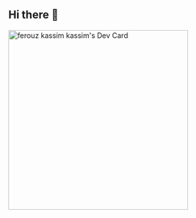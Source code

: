 ## Hi there 👋
<a href="https://app.daily.dev/ferouzkassim"><img src="https://api.daily.dev/devcards/v2/sXjShus9TywJktZIzRL3T.png?r=4ab&type=default" width="356" alt="ferouz kassim kassim's Dev Card"/></a>
<!--
**ferouzkassim/ferouzkassim** is a ✨ _special_ ✨ repository because its `README.md` (this file) appears on your GitHub profile.

Here are some ideas to get you started:

- 🔭 I’m currently working on ...
- 🌱 I’m currently learning ...
- 👯 I’m looking to collaborate on ...
- 🤔 I’m looking for help with ...
- 💬 Ask me about ...
- 📫 How to reach me: ...
- 😄 Pronouns: ...
- ⚡ Fun fact: ...
-->
